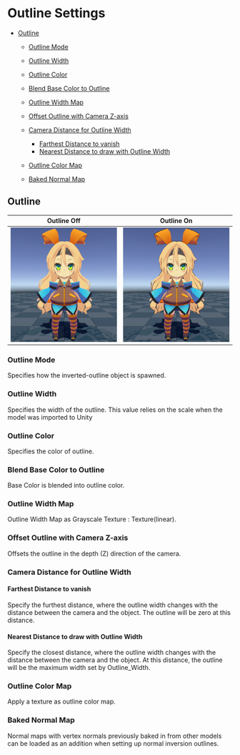 # Outline Settings

* [Outline](#outline)
  * [Outline Mode](#outline-mode)
  * [Outline Width](#outline-width)
  * [Outline Color](#outline-color)
  * [Blend Base Color to Outline](#blend-base-color-to-outline)
  * [Outline Width Map](#outline-width-map)
  * [Offset Outline with Camera Z-axis](#offset-outline-with-camera-z-axis)
  * [Camera Distance for Outline Width](#camera-distance-for-outline-width)
    * [Farthest Distance to vanish](#farthest-distance-to-vanish)
    * [Nearest Distance to draw with Outline Width](#nearest-distance-to-draw-with-outline-width)

  * [Outline Color Map](#outline-color-map)
  * [Baked Normal Map](#baked-normal-map)

## Outline 

| Outline Off | Outline On |
| -- | -- | 
| <img src="images/OutlineOff.png" height="256"> | <img src="images/OutlineOn.png" height="256"> |

### Outline Mode
Specifies how the inverted-outline object is spawned.

### Outline Width
Specifies the width of the outline. This value relies on the scale when the model was imported to Unity

### Outline Color
Specifies the color of outline.
### Blend Base Color to Outline
Base Color is blended into outline color.
### Outline Width Map
Outline Width Map as Grayscale Texture : Texture(linear).
### Offset Outline with Camera Z-axis
Offsets the outline in the depth (Z) direction of the camera.
### Camera Distance for Outline Width
#### Farthest Distance to vanish
Specify the furthest distance, where the outline width changes with the distance between the camera and the object. The outline will be zero at this distance.
#### Nearest Distance to draw with Outline Width
Specify the closest distance, where the outline width changes with the distance between the camera and the object. At this distance, the outline will be the maximum width set by Outline_Width.
### Outline Color Map
Apply a texture as outline color map.
### Baked Normal Map
Normal maps with vertex normals previously baked in from other models can be loaded as an addition when setting up normal inversion outlines. 
